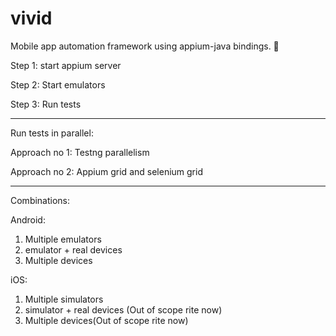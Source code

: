# vivid
Mobile app automation framework using appium-java bindings. :iphone:


Step 1: start appium server

Step 2: Start emulators

Step 3: Run tests

---
Run tests in parallel:

Approach no 1: Testng parallelism

Approach no 2: Appium grid and selenium grid

---

Combinations:

Android:
1. Multiple emulators
2. emulator + real devices
3. Multiple devices

iOS:
1. Multiple simulators
2. simulator + real devices (Out of scope rite now)
3. Multiple devices(Out of scope rite now)